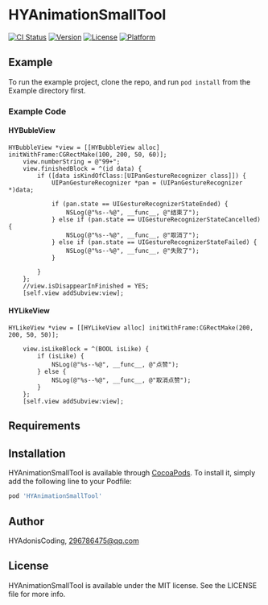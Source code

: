 # HYAnimationSmallTool

[![CI Status](https://img.shields.io/travis/HYAdonisCoding/HYAnimationSmallTool.svg?style=flat)](https://travis-ci.org/HYAdonisCoding/HYAnimationSmallTool)
[![Version](https://img.shields.io/cocoapods/v/HYAnimationSmallTool.svg?style=flat)](https://cocoapods.org/pods/HYAnimationSmallTool)
[![License](https://img.shields.io/cocoapods/l/HYAnimationSmallTool.svg?style=flat)](https://cocoapods.org/pods/HYAnimationSmallTool)
[![Platform](https://img.shields.io/cocoapods/p/HYAnimationSmallTool.svg?style=flat)](https://cocoapods.org/pods/HYAnimationSmallTool)

## Example

To run the example project, clone the repo, and run `pod install` from the Example directory first.

### Example Code

#### HYBubleView
```
HYBubbleView *view = [[HYBubbleView alloc] initWithFrame:CGRectMake(100, 200, 50, 60)];
    view.numberString = @"99+";
    view.finishedBlock = ^(id data) {
        if ([data isKindOfClass:[UIPanGestureRecognizer class]]) {
            UIPanGestureRecognizer *pan = (UIPanGestureRecognizer *)data;
            
            if (pan.state == UIGestureRecognizerStateEnded) {
                NSLog(@"%s--%@", __func__, @"结束了");
            } else if (pan.state == UIGestureRecognizerStateCancelled) {
                NSLog(@"%s--%@", __func__, @"取消了");
            } else if (pan.state == UIGestureRecognizerStateFailed) {
                NSLog(@"%s--%@", __func__, @"失败了");
            }
            
        }
    };
    //view.isDisappearInFinished = YES;
    [self.view addSubview:view];
```
#### HYLikeView
```
HYLikeView *view = [[HYLikeView alloc] initWithFrame:CGRectMake(200, 200, 50, 50)];
    
    view.isLikeBlock = ^(BOOL isLike) {
        if (isLike) {
            NSLog(@"%s--%@", __func__, @"点赞");
        } else {
            NSLog(@"%s--%@", __func__, @"取消点赞");
        }
    };
    [self.view addSubview:view];
```
## Requirements

## Installation

HYAnimationSmallTool is available through [CocoaPods](https://cocoapods.org). To install
it, simply add the following line to your Podfile:

```ruby
pod 'HYAnimationSmallTool'
```

## Author

HYAdonisCoding, 296786475@qq.com

## License

HYAnimationSmallTool is available under the MIT license. See the LICENSE file for more info.
